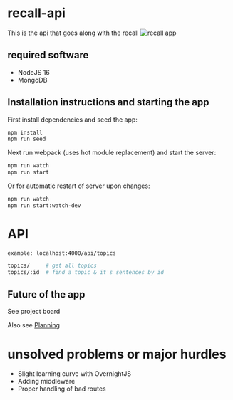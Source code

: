 # recall-api

This is the api that goes along with the recall ![recall][1] app

## required software

- NodeJS 16
- MongoDB

## Installation instructions and starting the app

First install dependencies and seed the app:

```bash
npm install
npm run seed
```

Next run webpack (uses hot module replacement) and start the server:

```bash
npm run watch
npm run start
```

Or for automatic restart of server upon changes:

```bash
npm run watch
npm run start:watch-dev
```

# API

`example: localhost:4000/api/topics`

```bash
topics/     # get all topics
topics/:id  # find a topic & it's sentences by id
```

## Future of the app

See project board

Also see [Planning][1]

# unsolved problems or major hurdles

- Slight learning curve with OvernightJS
- Adding middleware
- Proper handling of bad routes

[1]: https://github.com/jessamarie/recall
